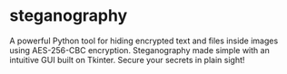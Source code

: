 # steganography
A powerful Python tool for hiding encrypted text and files inside images using AES-256-CBC encryption. Steganography made simple with an intuitive GUI built on Tkinter. Secure your secrets in plain sight!
